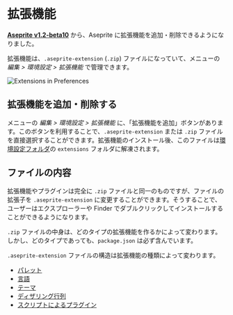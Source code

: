 # 拡張機能

**[Aseprite v1.2-beta10](https://www.aseprite.org/release-notes/#aseprite-v1-2-beta10)** から、Aseprite に拡張機能を追加・削除できるようになりました。

拡張機能は、`.aseprite-extension` (`.zip`) ファイルになっていて、メニューの *編集 > 環境設定 > 拡張機能* で管理できます。

![Extensions in Preferences](extensions/extensions.png)

## 拡張機能を追加・削除する

メニューの *編集 > 環境設定 > 拡張機能* に、「拡張機能を追加」ボタンがあります。このボタンを利用することで、`.aseprite-extension` または `.zip` ファイルを直接選択することができます。拡張機能のインストール後、このファイルは[環境設定フォルダ](preferences-folder.md)の `extensions` フォルダに解凍されます。

## ファイルの内容

拡張機能やプラグインは完全に `.zip` ファイルと同一のものですが、ファイルの拡張子を `.aseprite-extension` に変更することができます。そうすることで、ユーザーはエクスプローラーや Finder でダブルクリックしてインストールすることができるようになります。

`.zip` ファイルの中身は、どのタイプの拡張機能を作るかによって変わります。しかし、どのタイプであっても、`package.json` は必ず含んでいます。

`.aseprite-extension` ファイルの構造は拡張機能の種類によって変わります。

* [パレット](extensions/palettes.md)
* [言語](extensions/languages.md)
* [テーマ](extensions/themes.md)
* [ディザリング行列](extensions/dithering-matrices.md)
* [スクリプトによるプラグイン](https://github.com/aseprite/api/blob/master/api/plugin.md#plugin)

